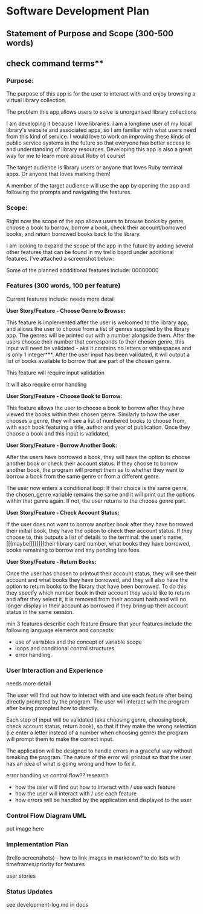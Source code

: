 # Software Development Plan

## Statement of Purpose and Scope (300-500 words)

## check command terms**
### **Purpose:**

The purpose of this app is for the user to interact with and enjoy browsing a virtual library collection.

The problem this app allows users to solve is unorganised library collections

I am developing it because I love libraries. I am a longtime user of my local library's website and associated apps, so I am familiar with what users need from this kind of service. I would love to work on improving these kinds of public service systems in the future so that everyone has better access to and understanding of library resources. Developing this app is also a great way for me to learn more about Ruby of course!

The target audience is library users or anyone that loves Ruby terminal apps. Or anyone that loves marking them!

A member of the target audience will use the app by opening the app and following the prompts and navigating the features.

### **Scope:** 

Right now the scope of the app allows users to browse books by genre, choose a book to borrow, borrow a book, check their account/borrowed books, and return borrowed books back to the library.

I am looking to expand the scope of the app in the future by adding several other features that can be found in my trello board under additional features. I've attached a screenshot below: 

Some of the planned addditional features include:
00000000

### **Features** (300 words, 100 per feature)
Current features include:
needs more detail

**User Story/Feature - Choose Genre to Browse:**

This feature is implemented after the user is welcomed to the library app, and allows the user to choose from a list of genres supplied by the library app. The genres will be printed out with a number alongside them. After the users choose their number that corresponds to their chosen genre, this input will need be validated - aka it contains no letters or whitespaces and is only 1 integer***. After the user input has been validated, it will output a list of books available to borrow that are part of the chosen genre.

This feature will require input validation

It will also require error handling

**User Story/Feature - Choose Book to Borrow:**

This feature allows the user to choose a book to borrow after they have viewed the books within their chosen genre. Similarly to how the user chooses a genre, they will see a list of numbered books to choose from, with each book featuring a title, author and year of publication. Once they choose a book and this input is validated,

**User Story/Feature - Borrow Another Book:**

After the users have borrowed a book, they will have the option to choose another book or check their account status. If they choose to borrow another book, the program will prompt them as to whether they want to borrow a book from the same genre or from a different genre. 

The user now enters a conditional loop:
If their choice is the same genre, the chosen_genre variable remains the same and it will print out the options within that genre again. If not, the user returns to the choose genre part.


**User Story/Feature - Check Account Status:**

If the user does not want to borrow another book after they have borrowed their initial book, they have the option to check their account status. If they choose to, this outputs a list of details to the terminal: the user's name, [[[maybe[[[[[[[[their library card number, what books they have borrowed, books remaining to borrow and any pending late fees.


**User Story/Feature - Return Books:**

Once the user has chosen to printout their account status, they will see their account and what books they have borrowed, and they will also have the option to return books to the library that have been borrowed. To do this they specify which number book in their account they would like to return and after they select it, it is removed from their account hash and will no longer display in their account as borrowed if they bring up their account status in the same session.

min 3 features
describe each feature
Ensure that your features include the following language elements and concepts:
- use of variables and the concept of variable scope
- loops and conditional control structures
- error handling



### **User Interaction and Experience**
needs more detail

The user will find out how to interact with and use each feature after being directly prompted by the program. The user will interact with the program after being prompted how to directly.

Each step of input will be validated (aka choosing genre, choosing book, check account status, return book), so that if they make the wrong selection (i.e enter a letter instead of a number when choosing genre) the program will prompt them to make the correct input. 

The application will be designed to handle errors in a graceful way without breaking the program. The nature of the error will printout so that the user has an idea of what is going wrong and how to fix it.

error handling vs control flow?? research

- how the user will find out how to interact with / use each feature
- how the user will interact with / use each feature
- how errors will be handled by the application and displayed to the user

### **Control Flow Diagram UML**
put image here

### **Implementation Plan**
(trello screenshots)  - how to link images in markdown?
to do lists with timeframes/priority for features

user stories

### **Status Updates**
see development-log.md in docs